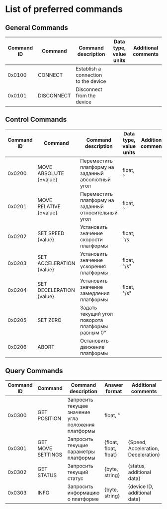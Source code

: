 # List of preferred commands

## General Commands
| Command ID | Command                  | Command description | Data type, value units | Additional comments |
| --- | --- | --- | --- | --- |
| 0x0100 | CONNECT                  | Establish a connection to the device |  |  |
| 0x0101 | DISCONNECT               | Disconnect from the device |  |  |

## Control Commands
| Command ID | Command                  | Command description | Data type, value units | Additional comments |
| --- | --- | --- | --- | --- |
| 0x0200 | MOVE ABSOLUTE {±value}   | Переместить платформу на заданный абсолютный угол | float, ° |  |
| 0x0201 | MOVE RELATIVE {±value}           | Переместить платформу на заданный относительный угол | float, ° |  |
| 0x0202 | SET SPEED {value}        | Установить значение скорости платформы | float, °/s |  |
| 0x0203 | SET ACCELERATION {value} | Установить значение ускорения платформы | float, °/s² |  |
| 0x0204 | SET DECELERATION {value} | Установить значение замедления платформы | float, °/s² |  |
| 0x0205 | SET ZERO                 | Задать текущий угол поворота платформы равным 0° |  |  |
| 0x0206 | ABORT                    | Остановить движение платформы |  |  |

## Query Commands
| Command ID | Command | Command description | Answer format | Additional comments |
| --- | --- | --- | --- | --- |
| 0x0300 | GET POSITION | Запросить текущее значение угла положения платформы | float, ° |  |
| 0x0301 | GET MOVE SETTINGS | Запросить текущие параметры платформы | {float, float, float} | {Speed, Acceleration, Deceleration} |
| 0x0302 | GET STATUS | Запросить текущий статус | {byte, string} | {status, additional data} |
| 0x0303 | INFO | Запросить информацию о платформе | {byte, string} | {device ID, additional data} |
